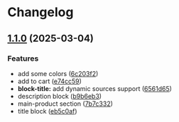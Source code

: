 # Changelog

## [1.1.0](https://github.com/archetype-themes/reference-theme/compare/v1.0.0...v1.1.0) (2025-03-04)


### Features

* add some colors ([6c203f2](https://github.com/archetype-themes/reference-theme/commit/6c203f2a31c6b3378a1d51d443044b6e2bbf7a60))
* add to cart ([e74cc59](https://github.com/archetype-themes/reference-theme/commit/e74cc598ce4ab6c945ced7e91fc5041ea03eaf28))
* **block-title:** add dynamic sources support ([6561d65](https://github.com/archetype-themes/reference-theme/commit/6561d65a6e2cd4481a9c7e8514b3195f5848d8fd))
* description block ([b9b6eb3](https://github.com/archetype-themes/reference-theme/commit/b9b6eb399cb73809c5f9ba1a059f19dcedba4114))
* main-product section ([7b7c332](https://github.com/archetype-themes/reference-theme/commit/7b7c332174be5f481df498b25542742890a2510d))
* title block ([eb5c0af](https://github.com/archetype-themes/reference-theme/commit/eb5c0afe4fcfcec0a578d776e035f22d714ead2a))
